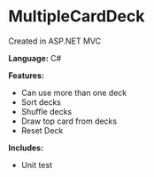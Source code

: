 # MultipleCardDeck
Created in ASP.NET MVC 

**Language:** C#

**Features:**<br>
* Can use more than one deck<br>
* Sort decks<br>
* Shuffle decks<br>
* Draw top card from decks<br>
* Reset Deck

**Includes:**<br>
* Unit test
